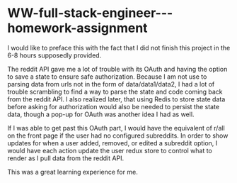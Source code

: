 # WW-full-stack-engineer---homework-assignment

I would like to preface this with the fact that I did not finish this project in the 6-8 hours supposedly provided.

The reddit API gave me a lot of trouble with its OAuth and having the option to save a state to ensure safe authorization.
Because I am not use to parsing data from urls not in the form of data/data1/data2, I had a lot of trouble scrambling to find a way to parse the state and code coming back from the reddit API.  I also realized later, that using Redis to store state data before asking for authorization would also be needed to persist the state data, though a pop-up for OAuth was another idea I had as well.

If I was able to get past this OAuth part, I would have the equivalent of r/all on the front page if the user had no configured subreddits.  In order to show updates for when a user added, removed, or edited a subreddit option, I would have each action update the user redux store to control what to render as I pull data from the reddit API.

This was a great learning experience for me.

